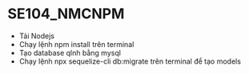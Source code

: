 # SE104_NMCNPM

- Tải Nodejs
- Chạy lệnh npm install trên terminal
- Tạo database qlnh bằng mysql
- Chạy lệnh npx sequelize-cli db:migrate trên terminal để tạo models
